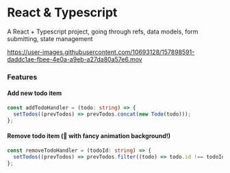 # React & Typescript
A React + Typescript project, going through refs, data models, form submitting, state management

https://user-images.githubusercontent.com/10693128/157898591-daddc1ae-fbee-4e0a-a9eb-a27da80a57e6.mov

### Features
#### Add new todo item
```typescript
const addTodoHandler = (todo: string) => {
  setTodos((prevTodos) => prevTodos.concat(new Todo(todo)));
};
```
#### Remove todo item (:dizzy: with fancy animation background!)
```typescript
const removeTodoHandler = (todoId: string) => {
  setTodos((prevTodos) => prevTodos.filter((todo) => todo.id !== todoId));
};
```
